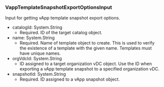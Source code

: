 ### VappTemplateSnapshotExportOptionsInput
Input for getting vApp template snapshot export options.

- catalogId: System.String
  - Required. ID of the target catalog object.
- name: System.String
  - Required. Name of template object to create. This is used to verify the existence of a template with the given name. Templates must have unique names.
- orgVdcId: System.String
  - ID assigned to a target organization vDC object. Use the ID when exporting a vApp template snapshot to a specified organization vDC.
- snapshotId: System.String
  - Required. ID assigned to a vApp snapshot object.
